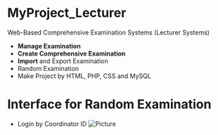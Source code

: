 # MyProject_Lecturer
Web-Based Comprehensive Examination Systems (Lecturer Systems)
- **Manage Examination** 
- **Create Comprehensive Examination**
- **Import** and Export Examination
- Random Examination
- Make Project by HTML, PHP, CSS and MySQL 

# Interface for Random Examination
- Login by Coordinator ID
![Picture](https://github.com/tustiras01/MyProject_Coordinator/blob/master/Pic/login.png)

